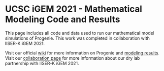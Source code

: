# UCSC iGEM 2021 - Mathematical Modeling Code and Results

This page includes all code and data used to run our mathematical model simulations of Progenie. This work was completed in collaboration with IISER-K iGEM 2021.

Visit our official [wiki](https://2021.igem.org/Team:UCSC) for more information on Progenie and [modeling results](https://2021.igem.org/Team:UCSC/Model).  Visit our [collaboration page](https://2021.igem.org/Team:UCSC/Partnership-Dry-Lab#drylab_start) for more information about our dry lab partnership with IISER-K iGEM 2021.

